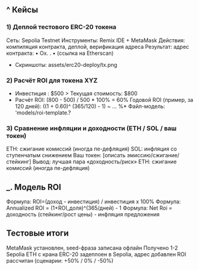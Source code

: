 ## ^ Кейсы
### 1) Деплой тестового ERC-20 токена
﻿﻿Сеть: Sepolia Testnet
﻿﻿Инструменты: Remix IDE + MetaMask
﻿﻿Действия: компиляция контракта, деплой, верификация адреса
﻿﻿Результат: адрес контракта:
• Ox. . •
(ссылка на Etherscan)
- Скриншоты:
assets/erc20-deploy/tx.png
### 2) Расчёт ROI для токена XYZ
- Инвестиция :
$500 > Текущая стоимость: $800
- Расчёт ROI:
(800 - 500) / 500 * 100% = 60%
﻿﻿Годовой ROI (пример, за 120 дней): ((1 + 0.60)^ (365/120) - 1) ~ ... %*
﻿﻿Файл-модель:
'models/roi-template.?
### 3) Сравнение инфляции и доходности (ЕТН / SOL / ваш токен)
ЕТН: сжигание комиссий (иногда пе-дефляция)
﻿﻿SOL: инфляция со ступенчатым снижением Ваш токен: [описать эмиссию/сжигание/ стейкинг]
﻿﻿Вывод: лучшая пара «доходность/риск» ЕТН: сжигание комиссий (иногда пе-дефляция)
## _. Модель ROI
Формула: ROI=(доход - инвестиция) / инвестиция х 100%
Формула: Annualized ROI = (1+ROI_доля)^(365/дней) - 1 
Формула: Net Roi = доходность (стейкинг/рост цены) - инфляция предложения
## Тестовые итоги
﻿﻿MetaMask установлен, seed-фраза записана офлайн
﻿﻿Получено 1-2 Sepolia ETH с крана
ERC-20 задеплоен в Sepolia, адрес добавлен
ROI рассчитан (сценарии: +50% / 0% / -50%)
